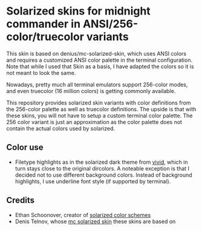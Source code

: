# Solarized skins for midnight commander in ANSI/256-color/truecolor variants

This skin is based on denius/mc-solarized-skin, which uses ANSI colors and requires a customized ANSI color palette in
the terminal configuration. Note that while I used that Skin as a basis, I have adapted the colors so it is not meant to
look the same.

Nowadays, pretty much all terminal emulators support 256-color modes, and even truecolor (16 million colors) is getting
commonly available.

This repository provides solarized skin variants with color definitions from the 256-color palette as well as truecolor
definitions. The upside is that with these skins, you will not have to setup a custom terminal color palette. The 256
color variant is just an approximation as the color palette does not contain the actual colors used by solarized.

## Color use

- Filetype highlights as in the solarized dark theme from [vivid](https://github.com/sharkdp/vivid), which in turn stays
  close to the original dircolors. A noteable exception is that I decided not to use different background colors.
  Instead of background highlights, I use underline font style (if supported by terminal).

## Credits

- Ethan Schoonover, creator of [solarized color schemes](https://ethanschoonover.com/solarized/)
- Denis Telnov, whose [mc solarized skin](https://github.com/denius/mc-solarized-skin) these skins are based on

<!-- vim: set ts=4 sw=4 expandtab fenc=utf8 ff=unix tw=120: -->
